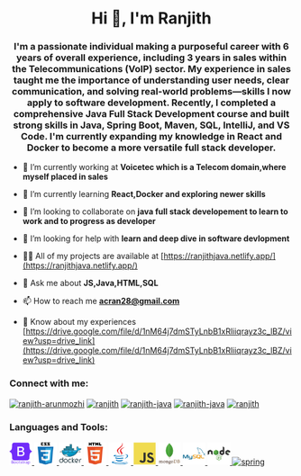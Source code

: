 <h1 align="center">Hi 👋, I'm Ranjith</h1>
<h3 align="center">I'm a passionate individual making a purposeful career with 6 years of overall experience, including 3 years in sales within the Telecommunications (VoIP) sector. My experience in sales taught me the importance of understanding user needs, clear communication, and solving real-world problems—skills I now apply to software development. Recently, I completed a comprehensive Java Full Stack Development course and built strong skills in Java, Spring Boot, Maven, SQL, IntelliJ, and VS Code. I'm currently expanding my knowledge in React and Docker to become a more versatile full stack developer.</h3>

- 🔭 I’m currently working at **Voicetec which is a Telecom domain,where myself placed in sales**

- 🌱 I’m currently learning **React,Docker and exploring newer skills**

- 👯 I’m looking to collaborate on **java full stack developement to learn to work and to progress as developer**

- 🤝 I’m looking for help with **learn and deep dive in software devlopment**

- 👨‍💻 All of my projects are available at [https://ranjithjava.netlify.app/](https://ranjithjava.netlify.app/)

- 💬 Ask me about **JS,Java,HTML,SQL**

- 📫 How to reach me **acran28@gmail.com**

- 📄 Know about my experiences [https://drive.google.com/file/d/1nM64j7dmSTyLnbB1xRliiqrayz3c_lBZ/view?usp=drive_link](https://drive.google.com/file/d/1nM64j7dmSTyLnbB1xRliiqrayz3c_lBZ/view?usp=drive_link)

<h3 align="left">Connect with me:</h3>
<p align="left">
<a href="https://codepen.io/ranjith-arunmozhi" target="blank"><img align="center" src="https://raw.githubusercontent.com/rahuldkjain/github-profile-readme-generator/master/src/images/icons/Social/codepen.svg" alt="ranjith-arunmozhi" height="30" width="40" /></a>
<a href="https://stackoverflow.com/users/ranjith" target="blank"><img align="center" src="https://raw.githubusercontent.com/rahuldkjain/github-profile-readme-generator/master/src/images/icons/Social/stack-overflow.svg" alt="ranjith" height="30" width="40" /></a>
<a href="https://codesandbox.com/ranjith-java" target="blank"><img align="center" src="https://raw.githubusercontent.com/rahuldkjain/github-profile-readme-generator/master/src/images/icons/Social/codesandbox.svg" alt="ranjith-java" height="30" width="40" /></a>
<a href="https://www.leetcode.com/ranjith-java" target="blank"><img align="center" src="https://raw.githubusercontent.com/rahuldkjain/github-profile-readme-generator/master/src/images/icons/Social/leet-code.svg" alt="ranjith-java" height="30" width="40" /></a>
<a href="https://auth.geeksforgeeks.org/user/ranjith" target="blank"><img align="center" src="https://raw.githubusercontent.com/rahuldkjain/github-profile-readme-generator/master/src/images/icons/Social/geeks-for-geeks.svg" alt="ranjith" height="30" width="40" /></a>
</p>

<h3 align="left">Languages and Tools:</h3>
<p align="left"> <a href="https://getbootstrap.com" target="_blank" rel="noreferrer"> <img src="https://raw.githubusercontent.com/devicons/devicon/master/icons/bootstrap/bootstrap-plain-wordmark.svg" alt="bootstrap" width="40" height="40"/> </a> <a href="https://www.w3schools.com/css/" target="_blank" rel="noreferrer"> <img src="https://raw.githubusercontent.com/devicons/devicon/master/icons/css3/css3-original-wordmark.svg" alt="css3" width="40" height="40"/> </a> <a href="https://www.docker.com/" target="_blank" rel="noreferrer"> <img src="https://raw.githubusercontent.com/devicons/devicon/master/icons/docker/docker-original-wordmark.svg" alt="docker" width="40" height="40"/> </a> <a href="https://www.w3.org/html/" target="_blank" rel="noreferrer"> <img src="https://raw.githubusercontent.com/devicons/devicon/master/icons/html5/html5-original-wordmark.svg" alt="html5" width="40" height="40"/> </a> <a href="https://www.java.com" target="_blank" rel="noreferrer"> <img src="https://raw.githubusercontent.com/devicons/devicon/master/icons/java/java-original.svg" alt="java" width="40" height="40"/> </a> <a href="https://developer.mozilla.org/en-US/docs/Web/JavaScript" target="_blank" rel="noreferrer"> <img src="https://raw.githubusercontent.com/devicons/devicon/master/icons/javascript/javascript-original.svg" alt="javascript" width="40" height="40"/> </a> <a href="https://www.mongodb.com/" target="_blank" rel="noreferrer"> <img src="https://raw.githubusercontent.com/devicons/devicon/master/icons/mongodb/mongodb-original-wordmark.svg" alt="mongodb" width="40" height="40"/> </a> <a href="https://www.mysql.com/" target="_blank" rel="noreferrer"> <img src="https://raw.githubusercontent.com/devicons/devicon/master/icons/mysql/mysql-original-wordmark.svg" alt="mysql" width="40" height="40"/> </a> <a href="https://nodejs.org" target="_blank" rel="noreferrer"> <img src="https://raw.githubusercontent.com/devicons/devicon/master/icons/nodejs/nodejs-original-wordmark.svg" alt="nodejs" width="40" height="40"/> </a> <a href="https://spring.io/" target="_blank" rel="noreferrer"> <img src="https://www.vectorlogo.zone/logos/springio/springio-icon.svg" alt="spring" width="40" height="40"/> </a> </p>
